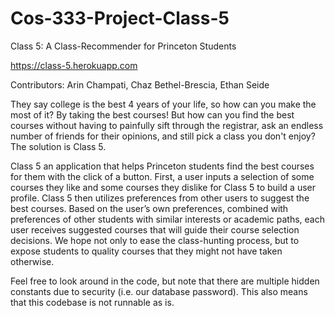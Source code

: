 # Cos-333-Project-Class-5
Class 5: A Class-Recommender for Princeton Students

https://class-5.herokuapp.com

Contributors: Arin Champati, Chaz Bethel-Brescia, Ethan Seide

They say college is the best 4 years of your life, so how can you make the most of it? By taking the best courses! But how can you find the best courses without having to painfully sift through the registrar, ask an endless number of friends for their opinions, and still pick a class you don't enjoy? The solution is Class 5.

Class 5 an application that helps Princeton students find the best courses for them with the click of a button. First, a user inputs a selection of some courses they like and some courses they dislike for Class 5 to build a user profile. Class 5 then utilizes preferences from other users to suggest the best courses. Based on the user’s own preferences, combined with preferences of other students with similar interests or academic paths, each user receives suggested courses that will guide their course selection decisions. We hope not only to ease the class-hunting process, but to expose students to quality courses that they might not have taken otherwise.

Feel free to look around in the code, but note that there are multiple hidden constants due to security (i.e. our database password). This also means that this codebase is not runnable as is.
